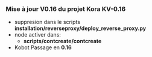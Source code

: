 ### Mise à jour **V0.16** du projet Kora **KV-0.16**

- suppresion dans le scripts **installation/reverseproxy/deploy_reverse_proxy.py**
- node activer dans:
  - **scripts/contcreate/contcreate**
- Kobot Passage en **0.16**